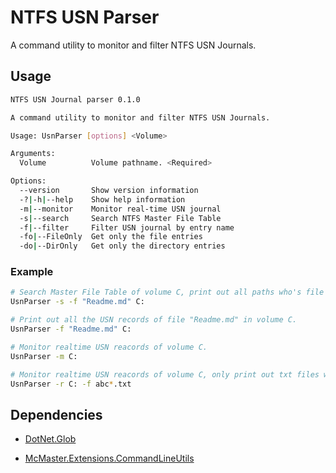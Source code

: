 # NTFS USN Parser

 A command utility to monitor and filter NTFS USN Journals.

## Usage

```bash
NTFS USN Journal parser 0.1.0

A command utility to monitor and filter NTFS USN Journals.

Usage: UsnParser [options] <Volume>

Arguments:
  Volume          Volume pathname. <Required>

Options:
  --version       Show version information
  -?|-h|--help    Show help information
  -m|--monitor    Monitor real-time USN journal
  -s|--search     Search NTFS Master File Table
  -f|--filter     Filter USN journal by entry name
  -fo|--FileOnly  Get only the file entries
  -do|--DirOnly   Get only the directory entries
```

### Example

```bash
# Search Master File Table of volume C, print out all paths who's file name is "Readme.md"
UsnParser -s -f "Readme.md" C: 
```

```bash
# Print out all the USN records of file "Readme.md" in volume C.
UsnParser -f "Readme.md" C: 
```

```bash
# Monitor realtime USN reacords of volume C.
UsnParser -m C: 
```

```bash
# Monitor realtime USN reacords of volume C, only print out txt files whose name starts with "abc".
UsnParser -r C: -f abc*.txt 
```

## Dependencies 

* [DotNet.Glob](https://github.com/dazinator/DotNet.Glob)

* [McMaster.Extensions.CommandLineUtils](https://github.com/natemcmaster/CommandLineUtils)

